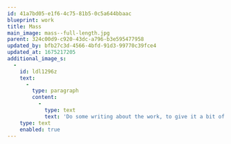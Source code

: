 ```yaml
---
id: 41a7bd05-e1f6-4c75-81b5-0c5a644bbaac
blueprint: work
title: Mass
main_image: mass--full-length.jpg
parent: 324c00d9-c920-43dc-a796-b3e595477958
updated_by: bfb27c3d-4566-4bfd-91d3-99770c39fce4
updated_at: 1675217205
additional_image_s:
  -
    id: ldl1296z
    text:
      -
        type: paragraph
        content:
          -
            type: text
            text: 'Do some writing about the work, to give it a bit of gentle context...'
    type: text
    enabled: true
---
```

